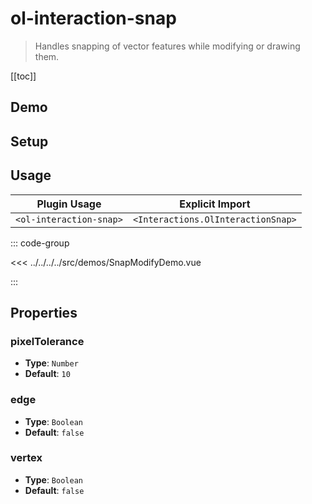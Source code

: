 # ol-interaction-snap

> Handles snapping of vector features while modifying or drawing them.

[[toc]]

## Demo

<script setup>
import SnapModifyDemo from "@demos/SnapModifyDemo.vue"
</script>

<ClientOnly>
<SnapModifyDemo/>
</ClientOnly>

## Setup

<!--@include: ../../interactions.plugin.md-->

## Usage

| Plugin Usage            |          Explicit Import           |
| ----------------------- | :--------------------------------: |
| `<ol-interaction-snap>` | `<Interactions.OlInteractionSnap>` |

::: code-group

<<< ../../../../src/demos/SnapModifyDemo.vue

:::

## Properties

### pixelTolerance

- **Type**: `Number`
- **Default**: `10`

### edge

- **Type**: `Boolean`
- **Default**: `false`

### vertex

- **Type**: `Boolean`
- **Default**: `false`
